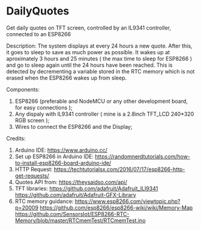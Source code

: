 # DailyQuotes
Get daily quotes on TFT screen, controlled by an IL9341 controller, connected to an ESP8266

Description:
	The system displays at every 24 hours a new quote. After this, it goes to sleep to save as much power as possible. 
	It wakes up at aproximately 3 hours and 25 minutes ( the max time to sleep for ESP8266 ) and go to sleep again until the 24 hours have been reached. This is detected by decrementing a variable stored in the RTC memory which is not erased when the ESP8266 wakes up from sleep.

Components:
1. ESP8266 (preferable and NodeMCU or any other development board, for easy connections );
2. Any dispaly with IL9341 controller ( mine is a 2.8inch TFT_LCD 240*320 RGB screen );
3. Wires to connect the ESP8266 and the Display;

Credits:
1. Arduino IDE: https://www.arduino.cc/
2. Set up ESP8266 in Arduino IDE: https://randomnerdtutorials.com/how-to-install-esp8266-board-arduino-ide/
3. HTTP Request: https://techtutorialsx.com/2016/07/17/esp8266-http-get-requests/
4. Quotes API from: https://theysaidso.com/api/
5. TFT libraries: https://github.com/adafruit/Adafruit_ILI9341
				  https://github.com/adafruit/Adafruit-GFX-Library
6. RTC memory guidance: https://www.esp8266.com/viewtopic.php?p=20009
						https://github.com/esp8266/esp8266-wiki/wiki/Memory-Map
						https://github.com/SensorsIot/ESP8266-RTC-Memory/blob/master/RTCmemTest/RTCmemTest.ino